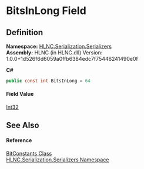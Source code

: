 # BitsInLong Field




## Definition
**Namespace:** <a href="N_HLNC_Serialization_Serializers">HLNC.Serialization.Serializers</a>  
**Assembly:** HLNC (in HLNC.dll) Version: 1.0.0+1d526f6d6059a0ffb6384edc7f75446241490e0f

**C#**
``` C#
public const int BitsInLong = 64
```



#### Field Value
<a href="https://learn.microsoft.com/dotnet/api/system.int32" target="_blank" rel="noopener noreferrer">Int32</a>

## See Also


#### Reference
<a href="T_HLNC_Serialization_Serializers_BitConstants">BitConstants Class</a>  
<a href="N_HLNC_Serialization_Serializers">HLNC.Serialization.Serializers Namespace</a>  
